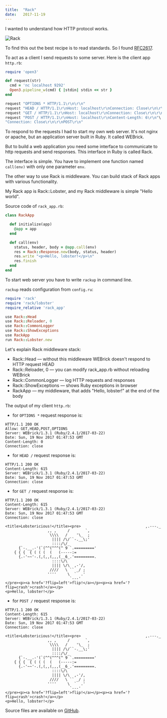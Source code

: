 ```yaml
---
title:  "Rack"
date:   2017-11-19
---
```

I wanted to understand how HTTP protocol works.

![Rack](/images/rack.png)

To find this out the best recipe is to read standards.
So I found [RFC2617][RFC2617].

To act as a client I send requests to some server.
Here is the client app `http.rb`:
```ruby
require 'open3'

def request(str)
  cmd = 'nc localhost 9292'
  Open3.pipeline_w(cmd) { |stdin| stdin << str }
end

request "OPTIONS * HTTP/1.1\r\n\r\n"
request "HEAD / HTTP/1.1\r\nHost: localhost\r\nConnection: Close\r\n\r\n"
request "GET / HTTP/1.1\r\nHost: localhost\r\nConnection: Close\r\n\r\n"
request "POST / HTTP/1.1\r\nHost: localhost\r\nContent-Length: 6\r\n"\
"Connection: Close\r\n\r\nPOST\r\n"
```

To respond to the requests I had to start my own web server.
It's not nginx or apache, but an application server built in Ruby.
It called WEBrick.

But to build a web application you need some interface to communicate to http requests and send responses.
This interface in Ruby is called Rack.

The interface is simple.
You have to implement one function named `call(env)` with only one parameter `env`.

The other way to use Rack is middleware. You can build stack of Rack apps with various functionality.

My Rack app is Rack::Lobster, and my Rack middleware is simple "Hello world".

Source code of `rack_app.rb`:
```ruby
class RackApp

  def initialize(app)
    @app = app
  end

  def call(env)
    status, header, body = @app.call(env)
    res = Rack::Response.new(body, status, header)
    res.write "<p>Hello, lobster!</p>\n"
    res.finish
  end
end
```

To start web server you have to write `rackup` in command line.

`rackup` reads configuration from `config.ru`:
```ruby
require 'rack'
require 'rack/lobster'
require_relative 'rack_app'

use Rack::Head
use Rack::Reloader, 0
use Rack::CommonLogger
use Rack::ShowExceptions
use RackApp
run Rack::Lobster.new
```

Let's explain Rack middleware stack:
- Rack::Head — without this middleware WEBrick doesn't respond to HTTP request HEAD
- Rack::Reloader, 0 — you can modify rack_app.rb without reloading WEBrick
- Rack::CommonLogger — log HTTP requests and responses
- Rack::ShowExceptions — shows Ruby exceptions in browser
- RackApp — my middleware, that adds "Hello, lobster!" at the end of the body

The output of my client `http.rb`:
* for `OPTIONS *` request response is:
```
HTTP/1.1 200 OK
Allow: GET,HEAD,POST,OPTIONS
Server: WEBrick/1.3.1 (Ruby/2.4.1/2017-03-22)
Date: Sun, 19 Nov 2017 01:47:53 GMT
Content-Length: 0
Connection: close
```
* for `HEAD /` request response is:
```
HTTP/1.1 200 OK
Content-Length: 615
Server: WEBrick/1.3.1 (Ruby/2.4.1/2017-03-22)
Date: Sun, 19 Nov 2017 01:47:53 GMT
Connection: close
```
* for `GET /` request response is:

```
HTTP/1.1 200 OK
Content-Length: 615
Server: WEBrick/1.3.1 (Ruby/2.4.1/2017-03-22)
Date: Sun, 19 Nov 2017 01:47:53 GMT
Connection: close

<title>Lobstericious!</title><pre>                             ,.---._
                   ,, ,     /       `,
                    \\\\   /    '\_  ;
                     |||| /\/``-.__\;'
                     ::::/\/_
      {`-.__.-'(`(^^(^^^(^ 9 `.========='
    { { {  { ( ( (  (   (-----:=
      {.-'~~'-.(,(,,(,,,(__6_.'=========.
                     ::::\/\
                     |||| \/\  ,-'/,
                    ////   \ `` _/ ;
                   ''''     \  `  .'
                             `---'
</pre><p><a href='?flip=left'>flip!</a></p><p><a href='?flip=crash'>crash!</a></p>
<p>Hello, lobster!</p>
```

* for `POST /` request response is:

```
HTTP/1.1 200 OK
Content-Length: 615
Server: WEBrick/1.3.1 (Ruby/2.4.1/2017-03-22)
Date: Sun, 19 Nov 2017 01:47:53 GMT
Connection: close

<title>Lobstericious!</title><pre>                             ,.---._
                   ,, ,     /       `,
                    \\\\   /    '\_  ;
                     |||| /\/``-.__\;'
                     ::::/\/_
      {`-.__.-'(`(^^(^^^(^ 9 `.========='
    { { {  { ( ( (  (   (-----:=
      {.-'~~'-.(,(,,(,,,(__6_.'=========.
                     ::::\/\
                     |||| \/\  ,-'/,
                    ////   \ `` _/ ;
                   ''''     \  `  .'
                             `---'
</pre><p><a href='?flip=left'>flip!</a></p><p><a href='?flip=crash'>crash!</a></p>
<p>Hello, lobster!</p>
```

Source files are available on [GitHub][GitHub].

[RFC2617]: http://www.ietf.org/rfc/rfc2616.txt
[GitHub]: https://github.com/dmlaziuk/rack.git
